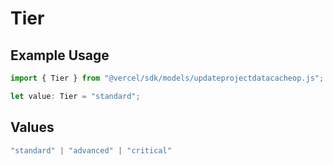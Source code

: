 # Tier

## Example Usage

```typescript
import { Tier } from "@vercel/sdk/models/updateprojectdatacacheop.js";

let value: Tier = "standard";
```

## Values

```typescript
"standard" | "advanced" | "critical"
```